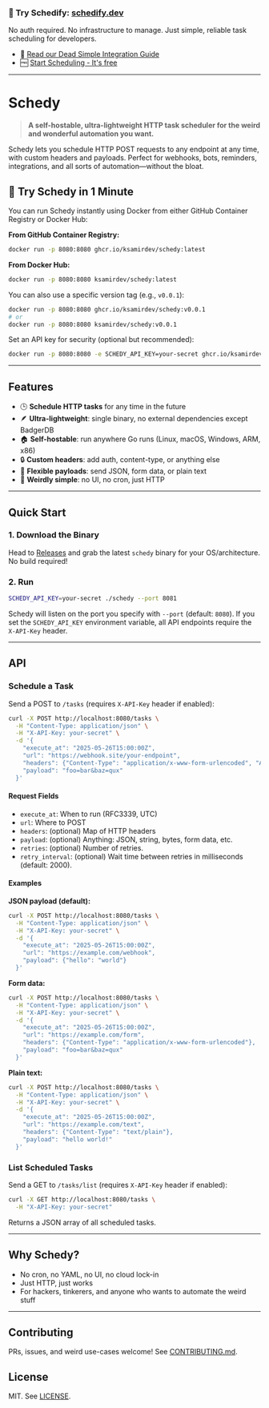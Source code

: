 ### 🚀 Try Schedify: [schedify.dev](https://schedify.dev)

No auth required. No infrastructure to manage. Just simple, reliable task scheduling for developers.

- 📖 [Read our Dead Simple Integration Guide](https://schedify.dev/5-min-guide)
- 🆓 [Start Scheduling - It's free](https://schedify.dev/schedules)

---

# Schedy

> **A self-hostable, ultra-lightweight HTTP task scheduler for the weird and wonderful automation you want.**

Schedy lets you schedule HTTP POST requests to any endpoint at any time, with custom headers and payloads. Perfect for webhooks, bots, reminders, integrations, and all sorts of automation—without the bloat.

## 🐳 Try Schedy in 1 Minute

You can run Schedy instantly using Docker from either GitHub Container Registry or Docker Hub:

**From GitHub Container Registry:**

```sh
docker run -p 8080:8080 ghcr.io/ksamirdev/schedy:latest
```

**From Docker Hub:**

```sh
docker run -p 8080:8080 ksamirdev/schedy:latest
```

You can also use a specific version tag (e.g., `v0.0.1`):

```sh
docker run -p 8080:8080 ghcr.io/ksamirdev/schedy:v0.0.1
# or
docker run -p 8080:8080 ksamirdev/schedy:v0.0.1
```

Set an API key for security (optional but recommended):

```sh
docker run -p 8080:8080 -e SCHEDY_API_KEY=your-secret ghcr.io/ksamirdev/schedy:latest
```

---

## Features

- 🕒 **Schedule HTTP tasks** for any time in the future
- 🪶 **Ultra-lightweight**: single binary, no external dependencies except BadgerDB
- 🏠 **Self-hostable**: run anywhere Go runs (Linux, macOS, Windows, ARM, x86)
- 🔒 **Custom headers**: add auth, content-type, or anything else
- 🧬 **Flexible payloads**: send JSON, form data, or plain text
- 🦄 **Weirdly simple**: no UI, no cron, just HTTP

---

## Quick Start

### 1. Download the Binary

Head to [Releases](https://github.com/ksamirdev/schedy/releases) and grab the latest `schedy` binary for your OS/architecture. No build required!

### 2. Run

```bash
SCHEDY_API_KEY=your-secret ./schedy --port 8081
```

Schedy will listen on the port you specify with `--port` (default: `8080`).
If you set the `SCHEDY_API_KEY` environment variable, all API endpoints require the `X-API-Key` header.

---

## API

### Schedule a Task

Send a POST to `/tasks` (requires `X-API-Key` header if enabled):

```bash
curl -X POST http://localhost:8080/tasks \
  -H "Content-Type: application/json" \
  -H "X-API-Key: your-secret" \
  -d '{
    "execute_at": "2025-05-26T15:00:00Z",
    "url": "https://webhook.site/your-endpoint",
    "headers": {"Content-Type": "application/x-www-form-urlencoded", "Authorization": "Bearer TOKEN"},
    "payload": "foo=bar&baz=qux"
  }'
```

#### Request Fields

- `execute_at`: When to run (RFC3339, UTC)
- `url`: Where to POST
- `headers`: (optional) Map of HTTP headers
- `payload`: (optional) Anything: JSON, string, bytes, form data, etc.
- `retries`: (optional) Number of retries.
- `retry_interval`: (optional) Wait time between retries in milliseconds (default: 2000).

#### Examples

**JSON payload (default):**

```bash
curl -X POST http://localhost:8080/tasks \
  -H "Content-Type: application/json" \
  -H "X-API-Key: your-secret" \
  -d '{
    "execute_at": "2025-05-26T15:00:00Z",
    "url": "https://example.com/webhook",
    "payload": {"hello": "world"}
  }'
```

**Form data:**

```bash
curl -X POST http://localhost:8080/tasks \
  -H "Content-Type: application/json" \
  -H "X-API-Key: your-secret" \
  -d '{
    "execute_at": "2025-05-26T15:00:00Z",
    "url": "https://example.com/form",
    "headers": {"Content-Type": "application/x-www-form-urlencoded"},
    "payload": "foo=bar&baz=qux"
  }'
```

**Plain text:**

```bash
curl -X POST http://localhost:8080/tasks \
  -H "Content-Type: application/json" \
  -H "X-API-Key: your-secret" \
  -d '{
    "execute_at": "2025-05-26T15:00:00Z",
    "url": "https://example.com/text",
    "headers": {"Content-Type": "text/plain"},
    "payload": "hello world!"
  }'
```

### List Scheduled Tasks

Send a GET to `/tasks/list` (requires `X-API-Key` header if enabled):

```bash
curl -X GET http://localhost:8080/tasks \
  -H "X-API-Key: your-secret"
```

Returns a JSON array of all scheduled tasks.

---

## Why Schedy?

- No cron, no YAML, no UI, no cloud lock-in
- Just HTTP, just works
- For hackers, tinkerers, and anyone who wants to automate the weird stuff

---

## Contributing

PRs, issues, and weird use-cases welcome! See [CONTRIBUTING.md](CONTRIBUTING.md).

## License

MIT. See [LICENSE](LICENSE).
